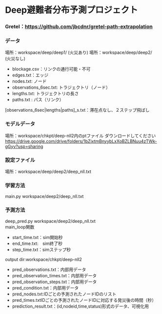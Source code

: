 # Deep避難者分布予測プロジェクト

### Gretel：https://github.com/jbcdnr/gretel-path-extrapolation<br>

### データ
場所：workspace/deep/deep1/  (火災あり)
場所：workspace/deep/deep2/　(火災なし)
*   blockage.csv：リンクの通行可能・不可
*   edges.txt：エッジ
*   nodes.txt: ノード
*   observations_6sec.txt: トラジェクトリ（ノード）
*   lengths.txt: トラジェクトリの長さ
*   paths.txt : パス（リンク）

[observations_6sec|lengths|paths]_s.txt：滞在点なし、２ステップ飛ばし

### モデルデータ
場所：workspace/chkpt/deep-nll2内のptファイル
ダウンロードしてください<br>
https://drive.google.com/drive/folders/1bZjxtmBnyybLxXoBZLBNuu4zTWk-gGyv?usp=sharing

### 設定ファイル
場所：workspace/deep/deep2/deep_nll.txt

### 学習方法
main.py workspace/deep2/deep_nll.txt

### 予測方法
deep_pred.py workspace/deep2/deep_nll.txt<br>
main_loop関数<br>
- start_time.txt：sim開始秒
- end_time.txt:　sim終了秒
- step_time.txt：simステップ秒

output dir:workspace/chkpt/deep-nll2
- pred_observations.txt：内部用データ
- pred_observation_times.txt：内部用データ
- pred_observation_steps.txt：内部用データ
- pred_condition.txt：内部用データ
- pred_nodes.txt:IDごとの予測されたノードIDのリスト
- pred_times.txtIDごとの予測されたノードIDに対応する発災後の時間（秒）
- prediction_result.txt：(id,nodeid,time,status)形式のデータ、可視化用


